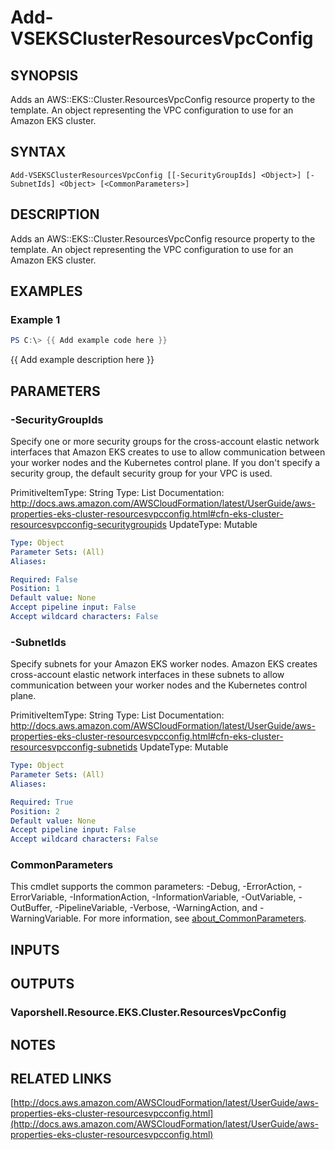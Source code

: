 # Add-VSEKSClusterResourcesVpcConfig

## SYNOPSIS
Adds an AWS::EKS::Cluster.ResourcesVpcConfig resource property to the template.
An object representing the VPC configuration to use for an Amazon EKS cluster.

## SYNTAX

```
Add-VSEKSClusterResourcesVpcConfig [[-SecurityGroupIds] <Object>] [-SubnetIds] <Object> [<CommonParameters>]
```

## DESCRIPTION
Adds an AWS::EKS::Cluster.ResourcesVpcConfig resource property to the template.
An object representing the VPC configuration to use for an Amazon EKS cluster.

## EXAMPLES

### Example 1
```powershell
PS C:\> {{ Add example code here }}
```

{{ Add example description here }}

## PARAMETERS

### -SecurityGroupIds
Specify one or more security groups for the cross-account elastic network interfaces that Amazon EKS creates to use to allow communication between your worker nodes and the Kubernetes control plane.
If you don't specify a security group, the default security group for your VPC is used.

PrimitiveItemType: String
Type: List
Documentation: http://docs.aws.amazon.com/AWSCloudFormation/latest/UserGuide/aws-properties-eks-cluster-resourcesvpcconfig.html#cfn-eks-cluster-resourcesvpcconfig-securitygroupids
UpdateType: Mutable

```yaml
Type: Object
Parameter Sets: (All)
Aliases:

Required: False
Position: 1
Default value: None
Accept pipeline input: False
Accept wildcard characters: False
```

### -SubnetIds
Specify subnets for your Amazon EKS worker nodes.
Amazon EKS creates cross-account elastic network interfaces in these subnets to allow communication between your worker nodes and the Kubernetes control plane.

PrimitiveItemType: String
Type: List
Documentation: http://docs.aws.amazon.com/AWSCloudFormation/latest/UserGuide/aws-properties-eks-cluster-resourcesvpcconfig.html#cfn-eks-cluster-resourcesvpcconfig-subnetids
UpdateType: Mutable

```yaml
Type: Object
Parameter Sets: (All)
Aliases:

Required: True
Position: 2
Default value: None
Accept pipeline input: False
Accept wildcard characters: False
```

### CommonParameters
This cmdlet supports the common parameters: -Debug, -ErrorAction, -ErrorVariable, -InformationAction, -InformationVariable, -OutVariable, -OutBuffer, -PipelineVariable, -Verbose, -WarningAction, and -WarningVariable. For more information, see [about_CommonParameters](http://go.microsoft.com/fwlink/?LinkID=113216).

## INPUTS

## OUTPUTS

### Vaporshell.Resource.EKS.Cluster.ResourcesVpcConfig
## NOTES

## RELATED LINKS

[http://docs.aws.amazon.com/AWSCloudFormation/latest/UserGuide/aws-properties-eks-cluster-resourcesvpcconfig.html](http://docs.aws.amazon.com/AWSCloudFormation/latest/UserGuide/aws-properties-eks-cluster-resourcesvpcconfig.html)

